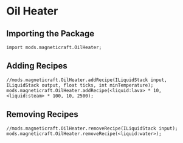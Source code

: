 # Oil Heater

## Importing the Package
```zenscript
import mods.magneticraft.OilHeater;
```

## Adding Recipes
```zenscript
//mods.magneticraft.OilHeater.addRecipe(ILiquidStack input, ILiquidStack output, float ticks, int minTemperature);
mods.magneticraft.OilHeater.addRecipe(<liquid:lava> * 10, <liquid:steam> * 100, 10, 2500);
```

## Removing Recipes
```zenscript
//mods.magneticraft.OilHeater.removeRecipe(ILiquidStack input);
mods.magneticraft.OilHeater.removeRecipe(<liquid:water>);
```

